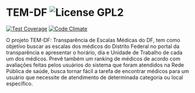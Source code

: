 TEM-DF ![License GPL2](https://go-shields.herokuapp.com/license-GPL2-blue.png)
======

[![Test Coverage](https://codeclimate.com/github/EscalaSaudeDF/TEM-DF/badges/coverage.svg)](https://codeclimate.com/github/EscalaSaudeDF/TEM-DF)  [![Code Climate](https://codeclimate.com/github/EscalaSaudeDF/TEM-DF/badges/gpa.svg)](https://codeclimate.com/github/EscalaSaudeDF/TEM-DF)

O projeto TEM-DF: Transparência de Escalas Médicas do DF, tem como objetivo buscar as escalas dos médicos do Distrito Federal no portal da transparência e apresentar o horário, dia e Unidade de Trabalho de cada um dos médicos. Prevê também um ranking de médicos de acordo com avaliações feitas pelos usuários do sistema que foram atendidos na Rede Pública de saúde, busca tornar fácil a tarefa de encontrar médicos para um usuário que necessite de atendimento de determinada categoria ou local específico.
